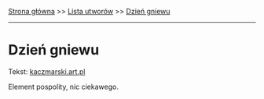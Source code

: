 [Strona główna](../index.md) >> [Lista utworów](../list.md) >> [Dzień gniewu](138.md)

---

# Dzień gniewu

Tekst: [kaczmarski.art.pl](https://www.kaczmarski.art.pl/tworczosc/wiersze/dzien-gniewu/)

Element pospolity, nic ciekawego.